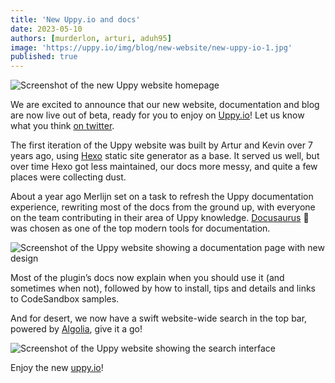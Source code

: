 ```yaml
---
title: 'New Uppy.io and docs'
date: 2023-05-10
authors: [murderlon, arturi, aduh95]
image: 'https://uppy.io/img/blog/new-website/new-uppy-io-1.jpg'
published: true
---
```


<img src="/img/blog/new-website/new-uppy-io-1.jpg" className="border" alt="Screenshot of the new Uppy website homepage" />

We are excited to announce that our new website, documentation and blog are now
live out of beta, ready for you to enjoy on [Uppy.io](https://uppy.io)! Let us
know what you think [on twitter](https://twitter.com/uppy_io).

The first iteration of the Uppy website was built by Artur and Kevin over 7
years ago, using [Hexo](https://hexo.io/) static site generator as a base. It
served us well, but over time Hexo got less maintained, our docs more messy, and
quite a few places were collecting dust.

About a year ago Merlijn set on a task to refresh the Uppy documentation
experience, rewriting most of the docs from the ground up, with everyone on the
team contributing in their area of Uppy knowledge.
[Docusaurus](https://docusaurus.io/) 🦕 was chosen as one of the top modern
tools for documentation.

![Screenshot of the Uppy website showing a documentation page with new design](/img/blog/new-website/new-uppy-io-2.jpg)

Most of the plugin’s docs now explain when you should use it (and sometimes when
not), followed by how to install, tips and details and links to CodeSandbox
samples.

And for desert, we now have a swift website-wide search in the top bar, powered
by [Algolia](https://www.algolia.com), give it a go!

![Screenshot of the Uppy website showing the search interface](/img/blog/new-website/new-uppy-io-3.jpg)

Enjoy the new [uppy.io](https://uppy.io)!
